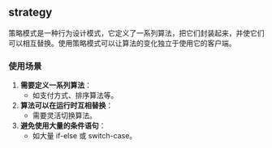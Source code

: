 ## strategy

策略模式是一种行为设计模式，它定义了一系列算法，把它们封装起来，并使它们可以相互替换。使用策略模式可以让算法的变化独立于使用它的客户端。

### 使用场景

1. **需要定义一系列算法**：
    - 如支付方式、排序算法等。
2. **算法可以在运行时互相替换**：
    - 需要灵活切换算法。
3. **避免使用大量的条件语句**：
    - 如大量 if-else 或 switch-case。
